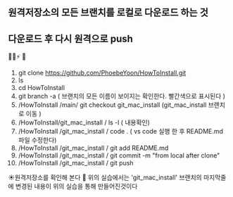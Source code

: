 ## 원격저장소의 모든 브랜치를 로컬로 다운로드 하는 것
## 다운로드 후 다시 원격으로 push
:cactus::cactus::zap: :whale2:
1. git clone https://github.com/PhoebeYoon/HowToInstall.git
2. ls 
3. cd HowToInstall
4. git branch -a  ( 브랜치의 모든 이름이 보이지는 확인한다. 빨간색으로 표시된다 )
5. /HowToInstall /main/ git checkout git_mac_install  (git_mac_install 브랜치로 이동 )
6. /HowToInstall/git_mac_install / ls -l  ( 내용확인)
7. /HowToInstall /git_mac_install / code .  ( vs code 실행 한 후 README.md 파일 수정한다)
8. /HowToInstall /git_mac_install / git add README.md
9. /HowToInstall /git_mac_install / git commit -m "from local after clone"
10. /HowToInstall /git_mac_install / git push

 :sunny:원격저장소를 확인해 본다 
:rose: 위의 실습에서는 'git_mac_install' 브랜치의 마지막줄에 변경된 내용이 위의 실습을 통해 만들어진것이다
